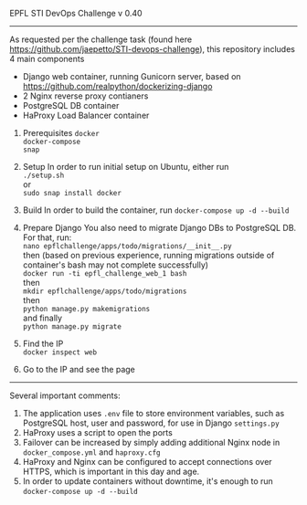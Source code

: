 EPFL STI DevOps Challenge
v 0.40

----------------------------------------------------------------------------

As requested per the challenge task (found here https://github.com/jaepetto/STI-devops-challenge), this repository includes 4 main components
 - Django web container, running Gunicorn server, based on https://github.com/realpython/dockerizing-django
 - 2 Nginx reverse proxy contianers
 - PostgreSQL DB container
 - HaProxy Load Balancer container

1. Prerequisites
   ```docker```<br/>
   ```docker-compose```<br/>
   ```snap```<br/>
2. Setup
   In order to run initial setup on Ubuntu, either run<br/>
   ```./setup.sh```<br/>
   or<br/>
   ```sudo snap install docker```<br/>

3. Build
   In order to build the container, run ```docker-compose up -d --build```<br/>

4. Prepare Django
   You also need to migrate Django DBs to PostgreSQL DB. For that, run:<br/>
   ```nano epflchallenge/apps/todo/migrations/__init__.py```<br/>
   then (based on previous experience, running migrations outside of container's bash may not complete successfully)<br/>
   ```docker run -ti epfl_challenge_web_1 bash```<br/>
   then<br/>
   ```mkdir epflchallenge/apps/todo/migrations```<br/>
   then<br/>
   ```python manage.py makemigrations```<br/>
   and finally<br/>
   ```python manage.py migrate```<br/>
5. Find the IP<br/>
   ```docker inspect web```<br/>
6. Go to the IP and see the page<br/>


-------------------------------------------------------------------------------
Several important comments:
1. The application uses ```.env``` file to store environment variables, such as PostgreSQL host, user and password, for use in Django ```settings.py```
2. HaProxy uses a script to open the ports
3. Failover can be increased by simply adding additional Nginx node in ```docker_compose.yml``` and ```haproxy.cfg```
4. HaProxy and Nginx can be configured to accept connections over HTTPS, which is important in this day and age.
5. In order to update containers without downtime, it's enough to run ```docker-compose up -d --build```
